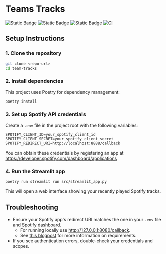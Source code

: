 # Teams Tracks
![Static Badge](https://img.shields.io/badge/Spotify-grey?style=for-the-badge&logo=spotify&color=1ED760&logoColor=black)
![Static Badge](https://img.shields.io/badge/Python-grey?style=for-the-badge&logo=python&color=3776AB&logoColor=black)
![Static Badge](https://img.shields.io/badge/Streamlit-grey?style=for-the-badge&logo=streamlit&color=FF4B4B&logoColor=black)
[![CI](https://github.com/sunefibaek/team-tracks/actions/workflows/ci.yml/badge.svg)](https://github.com/sunefibaek/team-tracks/actions/workflows/ci.yml)

## Setup Instructions

### 1. Clone the repository
```bash
git clone <repo-url>
cd team-tracks
```

### 2. Install dependencies
This project uses Poetry for dependency management:
```bash
poetry install
```

### 3. Set up Spotify API credentials
Create a `.env` file in the project root with the following variables:
```
SPOTIFY_CLIENT_ID=your_spotify_client_id
SPOTIFY_CLIENT_SECRET=your_spotify_client_secret
SPOTIFY_REDIRECT_URI=http://localhost:8888/callback
```
You can obtain these credentials by registering an app at https://developer.spotify.com/dashboard/applications

### 4. Run the Streamlit app
```bash
poetry run streamlit run src/streamlit_app.py
```

This will open a web interface showing your recently played Spotify tracks.

## Troubleshooting
- Ensure your Spotify app's redirect URI matches the one in your `.env` file and Spotify dashboard.
  - For running locally use http://127.0.0.1:8080/callback. 
  - See [this blogpost](https://developer.spotify.com/documentation/web-api/concepts/redirect_uri) for more information on requirements.
- If you see authentication errors, double-check your credentials and scopes.